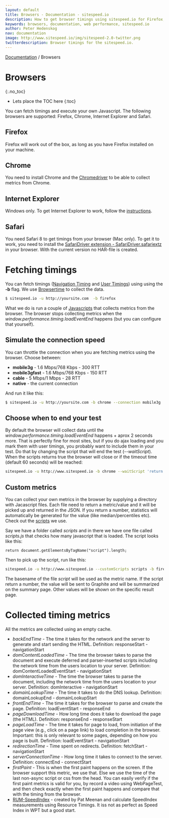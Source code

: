 ```yaml
---
layout: default
title: Browsers - Documentation - sitespeed.io
description: How to get browser timings using sitespeed.io for Firefox, Chrome, Safari and Internet Explorer.
keywords: browsers, documentation, web performance, sitespeed.io
author: Peter Hedenskog
nav: documentation
image: http://www.sitespeed.io/img/sitespeed-2.0-twitter.png
twitterdescription: Browser timings for the sitespeed.io.
---
```

[Documentation](/documentation/) / Browsers

# Browsers
{:.no_toc}

* Lets place the TOC here
{:toc}

You can fetch timings and execute your own Javascript. The following browsers are supported:
Firefox, Chrome, Internet Explorer and Safari.

## Firefox
Firefox will work out of the box, as long as you have Firefox installed on your machine.

## Chrome
You need to install Chrome and the [Chromedriver](https://sites.google.com/a/chromium.org/chromedriver/) to be able to collect metrics from Chrome.

## Internet Explorer
Windows only. To get Internet Explorer to work, follow the [instructions](https://code.google.com/p/selenium/wiki/InternetExplorerDriver#Required_Configuration).

## Safari
You need Safari 8 to get timings from your browser (Mac only). To get it to work, you need to install the [SafariDriver extension - SafariDriver.safariextz](http://selenium-release.storage.googleapis.com/index.html?path=2.45/) in your browser. With the current version no HAR-file is created.

# Fetching timings
You can fetch timings ([Navigation Timing](http://www.w3.org/TR/navigation-timing/) and [User Timings](http://www.w3.org/TR/user-timing/)) using using the **-b** flag. We use [Browsertime](https://github.com/tobli/browsertime) to collect the data.

~~~ bash
$ sitespeed.io -u http://yoursite.com  -b firefox
~~~

What we do is run a couple of [Javascripts](https://github.com/tobli/browsertime/tree/master/lib/scripts) that collects metrics from the browser. The browser stops collecting metrics when the *window.performance.timing.loadEventEnd* happens (but you can configure that yourself).

## Simulate the connection speed
You can throttle the connection when you are fetching metrics using the browser. Choose between:

* **mobile3g** - 1.6 Mbps/768 Kbps - 300 RTT
* **mobile3gfast** - 1.6 Mbps/768 Kbps - 150 RTT
* **cable** - 5 Mbps/1 Mbps - 28 RTT
* **native** - the current connection

And run it like this:

~~~ bash
$ sitespeed.io -u http://yoursite.com -b chrome --connection mobile3g
~~~

## Choose when to end your test
By default the browser will collect data until the *window.performance.timing.loadEventEnd* happens + aprox 2 seconds more. That is perfectly fine for most sites, but if you do ajax loading and you mark them with user timings, you probably want to include them in your test. Do that by changing the script that will end the test (*--waitScript*). When the scripts returns true the browser will close or if the timeout time (default 60 seconds) will be reached:

~~~ bash
sitespeed.io -u http://www.sitespeed.io -b chrome --waitScript 'return window.performance.timing.loadEventEnd>0'
~~~


## Custom metrics
You can collect your own metrics in the browser by supplying a directory with Jacascript files. Each file need to return a metric/value and it will be picked up and returned in the JSON. If you return a number, statistics will automatically be generated for the value (like median/percentiles etc). Check out the [scripts](https://github.com/tobli/browsertime/tree/master/scripts) we use.

Say we have a folder called *scripts* and in there we have one file called *scripts.js* that checks how many javascript that is loaded. The script looks like this:

~~~
return document.getElementsByTagName("script").length;
~~~

Then to pick up the script, run like this:

~~~ bash
sitespeed.io -u http://www.sitespeed.io --customScripts scripts -b firefox
~~~

The basename of the file *script* will be used as the metric name. If the script return a number, the value will be sent to Graphite and will be summarized on the summary page. Other values will be shown on the specific result page.

# Collected timing metrics
All the metrics are collected using an empty cache.

* *backEndTime* - The time it takes for the network and the server to generate and start sending the HTML. Definition: responseStart - navigationStart
* *domContentLoadedTime* - The time the browser takes to parse the document and execute deferred and parser-inserted scripts including the network time from the users location to your server. Definition: domContentLoadedEventStart - navigationStart
* *domInteractiveTime* - The time the browser takes to parse the document, including the network time from the users location to your server. Definition: domInteractive - navigationStart
* *domainLookupTime* - The time it takes to do the DNS lookup. Definition: domainLookupEnd - domainLookupStart
* *frontEndTime* - The time it takes for the browser to parse and create the page. Definition: loadEventStart - responseEnd
* *pageDownloadTime* - How long time does it take to download the page (the HTML). Definition: responseEnd - responseStart
* *pageLoadTime* - The time it takes for page to load, from initiation of the page view (e.g., click on a page link) to load completion in the browser. Important: this is only relevant to some pages, depending on how you page is built. Definition: loadEventStart - navigationStart
* *redirectionTime* - Time spent on redirects. Definition: fetchStart - navigationStart
* *serverConnectionTime* - How long time it takes to connect to the server. Definition: connectEnd - connectStart
* *firstPaint* - This is when the first paint happens on the screen. If the browser support this metric, we use that. Else we use the time of the last non-async script or css from the head. You can easily verify if the first paint metrics is valid for you, by record a video using WebPageTest, and then check exactly when the first paint happens and compare that with the timing from the browser.
* [RUM-SpeedIndex](https://github.com/WPO-Foundation/RUM-SpeedIndex) - created by Pat Meenan
and calculate SpeedIndex measurements using Resource Timings. It iss not as perfect as Speed Index in WPT but a good start.
